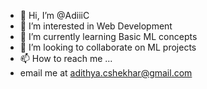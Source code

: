 - 👋 Hi, I’m @AdiiiC
- 👀 I’m interested in Web Development
- 🌱 I’m currently learning Basic ML concepts
- 🤝 I’m looking to collaborate on ML projects
- 📫 How to reach me ...
- email me at adithya.cshekhar@gmail.com

<!---
AdiiiC/AdiiiC is a ✨ special ✨ repository because its `README.md` (this file) appears on your GitHub profile.
You can click the Preview link to take a look at your changes.
--->
